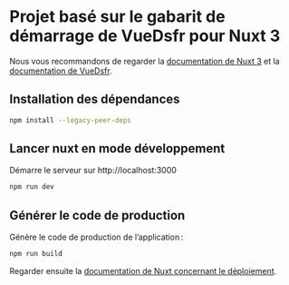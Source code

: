 # Projet basé sur le gabarit de démarrage de VueDsfr pour Nuxt 3

Nous vous recommandons de regarder la [documentation de Nuxt 3](https://v3.nuxtjs.org)
et la [documentation de VueDsfr](https://vue-dsfr.netlify.app).

## Installation des dépendances

```bash
npm install --legacy-peer-deps
```

## Lancer nuxt en mode développement

Démarre le serveur sur http://localhost:3000

```bash
npm run dev
```

## Générer le code de production

Génère le code de production de l’application :

```bash
npm run build
```

Regarder ensuite la [documentation de Nuxt concernant le déploiement](https://v3.nuxtjs.org/docs/deployment).
